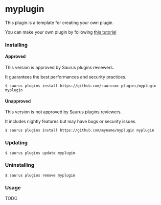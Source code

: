 # myplugin

This plugin is a template for creating your own plugin.

You can make your own plugin by following [this tutorial](https://github.com/saurusmc/create-saurus/wiki/Making-a-plugin)

### Installing

#### Approved

This version is approved by Saurus plugins reviewers. 

It guarantees the best performances and security practices.

    $ saurus plugins install https://github.com/saurusmc-plugins/myplugin myplugin

#### Unapproved

This version is not approved by Saurus plugins reviewers.

It includes nightly features but may have bugs or security issues.

    $ saurus plugins install https://github.com/myname/myplugin myplugin
    
### Updating

    $ saurus plugins update myplugin
    
### Uninstalling

    $ saurus plugins remove myplugin
    
### Usage

TODO
